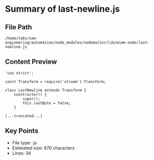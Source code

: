 # Summary of last-newline.js
  
## File Path
`/home/tabs/seo-engineering/automation/node_modules/nodemailer/lib/mime-node/last-newline.js`

## Content Preview
```
'use strict';

const Transform = require('stream').Transform;

class LastNewline extends Transform {
    constructor() {
        super();
        this.lastByte = false;
    }

[...truncated...]
```

## Key Points
- File type: .js
- Estimated size: 670 characters
- Lines: 34
